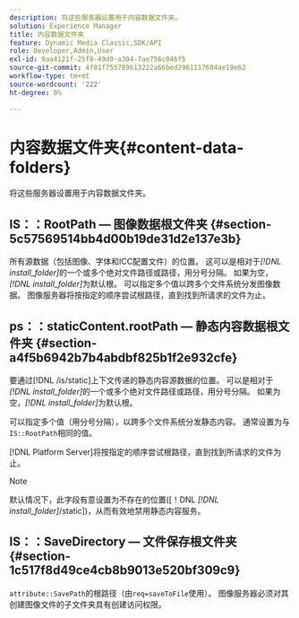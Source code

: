 ```yaml
---
description: 将这些服务器设置用于内容数据文件夹。
solution: Experience Manager
title: 内容数据文件夹
feature: Dynamic Media Classic,SDK/API
role: Developer,Admin,User
exl-id: 9aa4121f-25f8-49d0-a304-7ae756c046f5
source-git-commit: 4f81f755789613222a66bed2961117604ae19e62
workflow-type: tm+mt
source-wordcount: '222'
ht-degree: 0%

---
```


# 内容数据文件夹{#content-data-folders}

将这些服务器设置用于内容数据文件夹。

## IS：：RootPath — 图像数据根文件夹 {#section-5c57569514bb4d00b19de31d2e137e3b}

所有源数据（包括图像、字体和ICC配置文件）的位置。 这可以是相对于&#x200B;*[!DNL install_folder]*&#x200B;的一个或多个绝对文件路径或路径，用分号分隔。 如果为空，*[!DNL install_folder]*&#x200B;为默认根。 可以指定多个值以跨多个文件系统分发图像数据。 图像服务器将按指定的顺序尝试根路径，直到找到所请求的文件为止。

## ps：：staticContent.rootPath — 静态内容数据根文件夹 {#section-a4f5b6942b7b4abdbf825b1f2e932cfe}

要通过[!DNL /is/static]上下文传递的静态内容源数据的位置。 可以是相对于&#x200B;*[!DNL install_folder]*&#x200B;的一个或多个绝对文件路径或路径，用分号分隔。 如果为空，*[!DNL install_folder]*&#x200B;为默认根。

可以指定多个值（用分号分隔），以跨多个文件系统分发静态内容。 通常设置为与`IS::RootPath`相同的值。

[!DNL Platform Server]将按指定的顺序尝试根路径，直到找到所请求的文件为止。

>[!NOTE]
>
>默认情况下，此字段有意设置为不存在的位置([！DNL *[!DNL install_folder]*/static])，从而有效地禁用静态内容服务。

## IS：：SaveDirectory — 文件保存根文件夹 {#section-1c517f8d49ce4cb8b9013e520bf309c9}

`attribute::SavePath`的根路径（由`req=saveToFile`使用）。 图像服务器必须对其创建图像文件的子文件夹具有创建访问权限。
